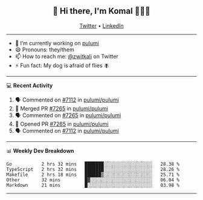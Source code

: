 <h2 align="center"> 👋 Hi there, I'm Komal 🧑🏾‍💻 </h2>
<p align="center">
    <a href="https://twitter.com/zwitkali">Twitter</a> •
    <a href="https://www.linkedin.com/in/komal-ali/">LinkedIn</a>
</p>

--------

- 🔭 I’m currently working on [pulumi](https://github.com/pulumi/pulumi)
- 😄 Pronouns: they/them
- 📫 How to reach me: [@zwitkali](https://twitter.com/zwitkali) on Twitter
- ⚡ Fun fact: My dog is afraid of flies 🪰

--------
💻 **Recent Activity**

<!--START_SECTION:activity-->
1. 🗣 Commented on [#7112](https://github.com/pulumi/pulumi/issues/7112) in [pulumi/pulumi](https://github.com/pulumi/pulumi)
2. 🎉 Merged PR [#7265](https://github.com/pulumi/pulumi/pull/7265) in [pulumi/pulumi](https://github.com/pulumi/pulumi)
3. 🗣 Commented on [#7265](https://github.com/pulumi/pulumi/issues/7265) in [pulumi/pulumi](https://github.com/pulumi/pulumi)
4. 💪 Opened PR [#7265](https://github.com/pulumi/pulumi/pull/7265) in [pulumi/pulumi](https://github.com/pulumi/pulumi)
5. 🗣 Commented on [#7112](https://github.com/pulumi/pulumi/issues/7112) in [pulumi/pulumi](https://github.com/pulumi/pulumi)
<!--END_SECTION:activity-->

--------

📊 **Weekly Dev Breakdown**
<!--START_SECTION:waka-->
```text
Go           2 hrs 32 mins   ███████░░░░░░░░░░░░░░░░░░   28.38 % 
TypeScript   2 hrs 32 mins   ███████░░░░░░░░░░░░░░░░░░   28.26 % 
Makefile     2 hrs 18 mins   ██████▒░░░░░░░░░░░░░░░░░░   25.71 % 
Other        32 mins         █▓░░░░░░░░░░░░░░░░░░░░░░░   06.04 % 
Markdown     21 mins         █░░░░░░░░░░░░░░░░░░░░░░░░   03.98 % 
```
<!--END_SECTION:waka-->

--------